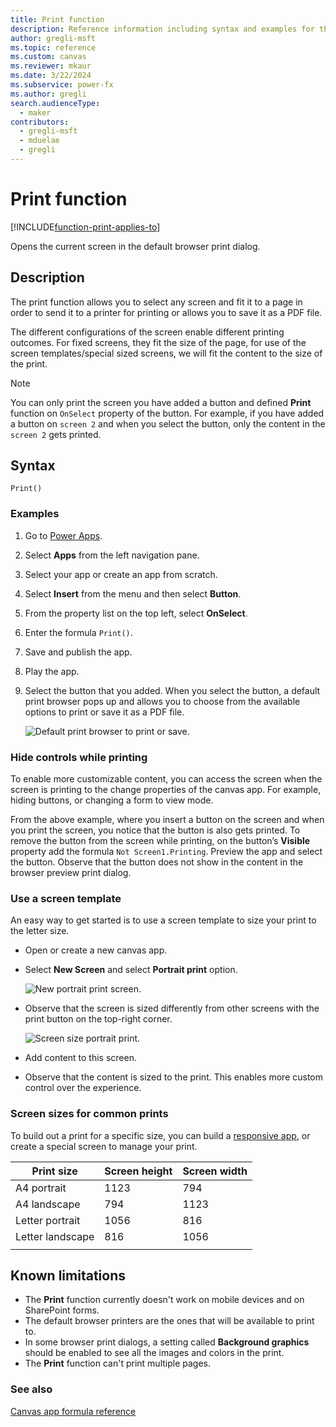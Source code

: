```yaml
---
title: Print function
description: Reference information including syntax and examples for the Print function.
author: gregli-msft
ms.topic: reference
ms.custom: canvas
ms.reviewer: mkaur
ms.date: 3/22/2024
ms.subservice: power-fx
ms.author: gregli
search.audienceType:
  - maker
contributors:
  - gregli-msft
  - mduelae
  - gregli
---
```


# Print function
[!INCLUDE[function-print-applies-to](includes/function-print-applies-to.md)]



Opens the current screen in the default browser print dialog.

## Description

The print function allows you to select any screen and fit it to a page in order to send it to a printer for printing or allows you to save it as a PDF file.

The different configurations of the screen enable different printing outcomes. For fixed screens, they fit the size of the page, for use of the screen templates/special sized screens, we will fit the content to the size of the print.

> [!NOTE]
> You can only print the screen you have added a button and defined **Print** function on `OnSelect` property of the button. For example, if you have added a button on `screen 2` and when you select the button, only the content in the `screen 2` gets printed.

## Syntax

`Print()`

### Examples

1. Go to [Power Apps](https://make.powerapps.com).
1. Select **Apps** from the left navigation pane.
1. Select your app or create an app from scratch.
1. Select **Insert** from the menu and then select **Button**.
1. From the property list on the top left, select **OnSelect**.
1. Enter the formula `Print()`.
1. Save and publish the app.
1. Play the app.
1. Select the button that you added. When you select the button, a default print browser pops up and allows you to choose from the available options to print or save it as a PDF file.

   ![Default print browser to print or save.](media/function-print/functions-print-screen.png "Default print browser to print or save")

### Hide controls while printing

To enable more customizable content, you can access the screen when the screen is printing to the change properties of the canvas app. For example, hiding buttons, or changing a form to view mode.

From the above example, where you insert a button on the screen and when you print the screen, you notice that the button is also gets printed. To remove the button from the screen while printing, on the button’s **Visible** property add the formula `Not Screen1.Printing`. Preview the app and select the button. Observe that the button does not show in the content in the browser preview print dialog.

### Use a screen template

An easy way to get started is to use a screen template to size your print to the letter size.

- Open or create a new canvas app.
- Select **New Screen** and select **Portrait print** option.

  ![New portrait print screen.](media/function-print/new-screen-portrait-print.png "New portrait print screen")

- Observe that the screen is sized differently from other screens with the print button on the top-right corner.

  ![Screen size portrait print.](media/function-print/screen-size-portrait-print.png "Screen size portrait print")

- Add content to this screen.
- Observe that the content is sized to the print. This enables more custom control over the experience.

### Screen sizes for common prints

To build out a print for a specific size, you can build a [responsive app](/power-apps/maker/canvas-apps/build-responsive-apps), or create a special screen to manage your print.

| Print size       | Screen height | Screen width |
| ---------------- | ------------- | ------------ |
| A4 portrait      | 1123          | 794          |
| A4 landscape     | 794           | 1123         |
| Letter portrait  | 1056          | 816          |
| Letter landscape | 816           | 1056         |
|                  |               |              |

## Known limitations

- The **Print** function currently doesn't work on mobile devices and on SharePoint forms.
- The default browser printers are the ones that will be available to print to.
- In some browser print dialogs, a setting called **Background graphics** should be enabled to see all the images and colors in the print.
- The **Print** function can't print multiple pages.

### See also

[Canvas app formula reference](/power-apps/maker/canvas-apps/formula-reference)








































































































